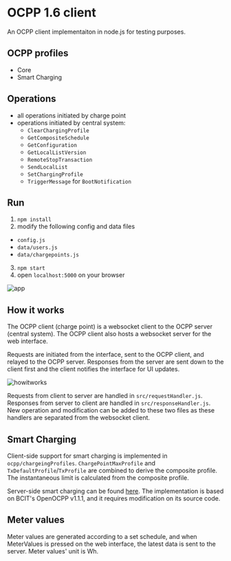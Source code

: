 # OCPP 1.6 client

An OCPP client implementaiton in node.js for testing purposes.

## OCPP profiles

- Core
- Smart Charging

## Operations

- all operations initiated by charge point
- operations initiated by central system:
    - `ClearChargingProfile`
    - `GetCompositeSchedule`
    - `GetConfiguration`
    - `GetLocalListVersion`
    - `RemoteStopTransaction`
    - `SendLocalList`
    - `SetChargingProfile`
    - `TriggerMessage` for `BootNotification`

## Run

1. `npm install`
1. modify the following config and data files

- `config.js`
- `data/users.js`
- `data/chargepoints.js`

3. `npm start`
4. open `localhost:5000` on your browser

![app](doc/app.png)

## How it works

The OCPP client (charge point) is a websocket client to the OCPP server (central system). The OCPP client also hosts a websocket server for the web interface.

Requests are initiated from the interface, sent to the OCPP client, and relayed to the OCPP server. Responses from the server are sent down to the client first and the client notifies the interface for UI updates.

![howitworks](doc/howitworks.png)

Requests from client to server are handled in `src/requestHandler.js`. Responses from server to client are handled in `src/responseHandler.js`. New operation and modification can be added to these two files as these handlers are separated from the websocket client.

## Smart Charging

Client-side support for smart charging is implemented in `ocpp/chargeingProfiles`. `ChargePointMaxProfile` and `TxDefaultProfile`/`TxProfile` are combined to derive the composite profile. The instantaneous limit is calculated from the composite profile.

Server-side smart charging can be found [here](server/addons/README.md). The implementation is based on BCIT's OpenOCPP v1.1.1, and it requires modification on its source code.

## Meter values

Meter values are generated according to a set schedule, and when MeterValues is pressed on the web interface, the latest data is sent to the server.
Meter values' unit is Wh.
